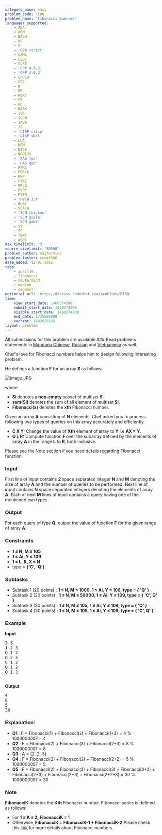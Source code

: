 ```yaml
---
category_name: easy
problem_code: FIBQ
problem_name: 'Fibonacci Queries'
languages_supported:
    - ADA
    - ASM
    - BASH
    - BF
    - C
    - 'C99 strict'
    - CAML
    - CLOJ
    - CLPS
    - 'CPP 4.3.2'
    - 'CPP 4.9.2'
    - CPP14
    - CS2
    - D
    - ERL
    - FORT
    - FS
    - GO
    - HASK
    - ICK
    - ICON
    - JAVA
    - JS
    - 'LISP clisp'
    - 'LISP sbcl'
    - LUA
    - NEM
    - NICE
    - NODEJS
    - 'PAS fpc'
    - 'PAS gpc'
    - PERL
    - PERL6
    - PHP
    - PIKE
    - PRLG
    - PYPY
    - PYTH
    - 'PYTH 3.4'
    - RUBY
    - SCALA
    - 'SCM chicken'
    - 'SCM guile'
    - 'SCM qobi'
    - ST
    - TCL
    - TEXT
    - WSPC
max_timelimit: '3'
source_sizelimit: '50000'
problem_author: ma5termind
problem_tester: xcwgf666
date_added: 12-01-2016
tags:
    - april16
    - fibonacci
    - ma5termind
    - medium
    - segment
editorial_url: 'http://discuss.codechef.com/problems/FIBQ'
time:
    view_start_date: 1460374200
    submit_start_date: 1460374200
    visible_start_date: 1460374200
    end_date: 1735669800
    current: 1493558145
layout: problem
---
```

All submissions for this problem are available.###  Read problems statements in [Mandarin Chinese](http://www.codechef.com/download/translated/APRIL16/mandarin/FIBQ.pdf), [Russian](http://www.codechef.com/download/translated/APRIL16/russian/FIBQ.pdf) and [Vietnamese](http://www.codechef.com/download/translated/APRIL16/vietnamese/FIBQ.pdf) as well.

Chef's love for Fibonacci numbers helps him to design following interesting problem.

He defines a function **F** for an array **S** as follows:

![](https://s3.amazonaws.com/hr-challenge-images/19693/1459283019-4876ee08cd-image.JPG "image.JPG")

where

- **Si** denotes a **non-empty** subset of multiset **S**.
- **sum(Si)** denotes the sum of all element of multiset **Si**.
- **Fibonacci(x)** denotes the **xth** Fibonacci number.

Given an array **A** consisting of **N** elements. Chef asked you to process following two types of queries on this array accurately and efficiently.

- **C X Y:** Change the value of **Xth** element of array to **Y** i.e **AX = Y**.
- **Q L R:** Compute function **F** over the subarray defined by the elements of array **A** in the range **L** to **R**, both inclusive.

Please see the Note section if you need details regarding Fibonacci function.

### Input

First line of input contains **2** space separated integer **N** and **M** denoting the size of array **A** and the number of queries to be performed. Next line of input contains **N** space separated integers denoting the elements of array **A**. Each of next **M** lines of input contains a query having one of the mentioned two types.

### Output

For each query of type **Q**, output the value of function **F** for the given range of array **A**.

### Constraints

- **1 ≤ N, M ≤ 105**
- **1 ≤ Ai, Y ≤ 109**
- **1 ≤ L, R, X ≤ N**
- type = **{'C', 'Q'}**

### Subtasks

- Subtask 1 (20 points) : **1 ≤ N, M ≤ 1000, 1 ≤ Ai, Y ≤ 106, type = { 'Q' }**
- Subtask 2 (20 points) : **1 ≤ N, M ≤ 50000, 1 ≤ Ai, Y ≤ 109, type = { 'C', Q' }**
- Subtask 3 (30 points) : **1 ≤ N, M ≤ 105, 1 ≤ Ai, Y ≤ 109, type = { 'Q' }**
- Subtask 4 (30 points) : **1 ≤ N, M ≤ 105, 1 ≤ Ai, Y ≤ 109, type = { 'C', Q' }**

### Example

**Input**

<pre>
3 5
1 2 3
Q 1 2
Q 2 3
C 1 2
Q 1 2
Q 1 3

</pre>
**Output**

<pre>
4
8
5
30
</pre>
### Explanation:

- **Q1** : F = Fibonacci(1) + Fibonacci(2) + Fibonacci(1+2) = 4 % 1000000007 = 4
- **Q2** : F = Fibonacci(2) + Fibonacci(3) + Fibonacci(2+3) = 8 % 1000000007 = 8
- **Q3** : A = {2, 2, 3}
- **Q4** : F = Fibonacci(2) + Fibonacci(2) + Fibonacci(2+2) = 5 % 1000000007 = 5
- **Q5** : F = Fibonacci(2) + Fibonacci(2) + Fibonacci(3) + Fibonacci(2+2) + Fibonacci(2+3) + Fibonacci(2+3) + Fibonacci(2+2+3) = 30 % 1000000007 = 30

### Note

**FibonacciK** denotes the **Kth** Fibonacci number. Fibonacci series is defined as follows:

- For **1 ≤ K ≤ 2**, **FibonacciK = 1**
- Otherwise, **FibonacciK = FibonacciK-1 + FibonacciK-2**
Please check this [link](https://en.wikipedia.org/wiki/Fibonacci_number) for more details about Fibonacci numbers.
